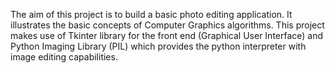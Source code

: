 The aim of this project is to build a basic photo editing application. 
It illustrates the basic concepts of Computer Graphics algorithms. 
This project makes use of Tkinter library for the front end (Graphical User Interface) and Python Imaging Library (PIL) 
which provides the python interpreter with image editing capabilities.
